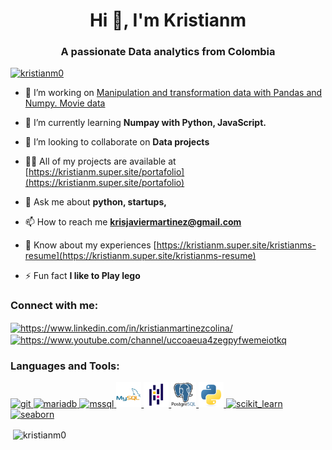 <h1 align="center">Hi 👋, I'm Kristianm</h1>
<h3 align="center">A passionate Data analytics from Colombia</h3>

<p align="left"> <a href="https://github.com/ryo-ma/github-profile-trophy"><img src="https://github-profile-trophy.vercel.app/?username=kristianm0" alt="kristianm0" /></a> </p>

- 🔭 I’m working on [Manipulation and transformation data with Pandas and Numpy. Movie data](https://colab.research.google.com/drive/10wayFXkghDLEwOHAmNVsxAxj1mn22afu)

- 🌱 I’m currently learning **Numpay with Python, JavaScript.**

- 👯 I’m looking to collaborate on **Data projects**

- 👨‍💻 All of my projects are available at [https://kristianm.super.site/portafolio](https://kristianm.super.site/portafolio)

- 💬 Ask me about **python, startups,**

- 📫 How to reach me **krisjaviermartinez@gmail.com**

- 📄 Know about my experiences [https://kristianm.super.site/kristianms-resume](https://kristianm.super.site/kristianms-resume)

- ⚡ Fun fact **I like to Play lego**

<h3 align="left">Connect with me:</h3>
<p align="left">
<a href="https://linkedin.com/in/https://www.linkedin.com/in/kristianmartinezcolina/" target="blank"><img align="center" src="https://raw.githubusercontent.com/rahuldkjain/github-profile-readme-generator/master/src/images/icons/Social/linked-in-alt.svg" alt="https://www.linkedin.com/in/kristianmartinezcolina/" height="30" width="40" /></a>
<a href="https://www.youtube.com/channel/UCCOAEUA4zegpYfWemeiOtKQ" target="blank"><img align="center" src="https://raw.githubusercontent.com/rahuldkjain/github-profile-readme-generator/master/src/images/icons/Social/youtube.svg" alt="https://www.youtube.com/channel/uccoaeua4zegpyfwemeiotkq" height="30" width="40" /></a>
</p>

<h3 align="left">Languages and Tools:</h3>
<p align="left"> <a href="https://git-scm.com/" target="_blank" rel="noreferrer"> <img src="https://www.vectorlogo.zone/logos/git-scm/git-scm-icon.svg" alt="git" width="40" height="40"/> </a> <a href="https://mariadb.org/" target="_blank" rel="noreferrer"> <img src="https://www.vectorlogo.zone/logos/mariadb/mariadb-icon.svg" alt="mariadb" width="40" height="40"/> </a> <a href="https://www.microsoft.com/en-us/sql-server" target="_blank" rel="noreferrer"> <img src="https://www.svgrepo.com/show/303229/microsoft-sql-server-logo.svg" alt="mssql" width="40" height="40"/> </a> <a href="https://www.mysql.com/" target="_blank" rel="noreferrer"> <img src="https://raw.githubusercontent.com/devicons/devicon/master/icons/mysql/mysql-original-wordmark.svg" alt="mysql" width="40" height="40"/> </a> <a href="https://pandas.pydata.org/" target="_blank" rel="noreferrer"> <img src="https://raw.githubusercontent.com/devicons/devicon/2ae2a900d2f041da66e950e4d48052658d850630/icons/pandas/pandas-original.svg" alt="pandas" width="40" height="40"/> </a> <a href="https://www.postgresql.org" target="_blank" rel="noreferrer"> <img src="https://raw.githubusercontent.com/devicons/devicon/master/icons/postgresql/postgresql-original-wordmark.svg" alt="postgresql" width="40" height="40"/> </a> <a href="https://www.python.org" target="_blank" rel="noreferrer"> <img src="https://raw.githubusercontent.com/devicons/devicon/master/icons/python/python-original.svg" alt="python" width="40" height="40"/> </a> <a href="https://scikit-learn.org/" target="_blank" rel="noreferrer"> <img src="https://upload.wikimedia.org/wikipedia/commons/0/05/Scikit_learn_logo_small.svg" alt="scikit_learn" width="40" height="40"/> </a> <a href="https://seaborn.pydata.org/" target="_blank" rel="noreferrer"> <img src="https://seaborn.pydata.org/_images/logo-mark-lightbg.svg" alt="seaborn" width="40" height="40"/> </a> </p>

<p>&nbsp;<img align="center" src="https://github-readme-stats.vercel.app/api?username=kristianm0&show_icons=true&locale=en" alt="kristianm0" /></p>
